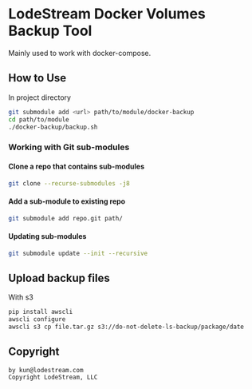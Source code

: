 LodeStream Docker Volumes Backup Tool
====

Mainly used to work with docker-compose.

## How to Use

In project directory

```bash
git submodule add <url> path/to/module/docker-backup
cd path/to/module
./docker-backup/backup.sh
```

### Working with Git sub-modules

#### Clone a repo that contains sub-modules

```bash
git clone --recurse-submodules -j8
```

#### Add a sub-module to existing repo

```bash
git submodule add repo.git path/
```

#### Updating sub-modules

```bash
git submodule update --init --recursive
```

## Upload backup files

With s3

```bash
pip install awscli
awscli configure
awscli s3 cp file.tar.gz s3://do-not-delete-ls-backup/package/date
```

## Copyright

```
by kun@lodestream.com
Copyright LodeStream, LLC
```
